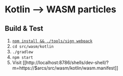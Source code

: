 # Kotlin --> WASM particles

## Build & Test
1. [`npm install && ./tools/sign webpack`](#install)
1. `cd src/wasm/kotlin`
1. `./gradlew`
1. `npm start`
1. Visit [[http://localhost:8786/shells/dev-shell/?m=https://$arcs/src/wasm/kotlin/wasm.manifest]]
